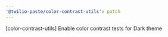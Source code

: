 ```yaml
---
'@twilio-paste/color-contrast-utils': patch
---
```


[color-contrast-utils] Enable color contrast tests for Dark theme
